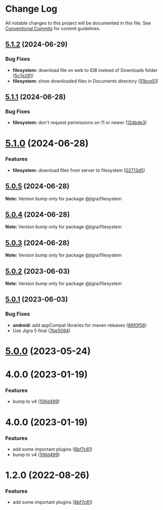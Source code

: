 # Change Log

All notable changes to this project will be documented in this file.
See [Conventional Commits](https://conventionalcommits.org) for commit guidelines.

## [5.1.2](https://github.com/familyjs/jigra-plugins/compare/@jigra/filesystem@5.1.1...@jigra/filesystem@5.1.2) (2024-06-29)

### Bug Fixes

- **filesystem:** download file on web to IDB instead of Downloads folder ([5c7e291](https://github.com/familyjs/jigra-plugins/commit/5c7e291105c0009577fc7a6d45d3374bd24abb5c))
- **filesystem:** show downloaded files in Documents directory ([51bce51](https://github.com/familyjs/jigra-plugins/commit/51bce51da0f45b4e7b242b3342de09098b048d7f))

## [5.1.1](https://github.com/familyjs/jigra-plugins/compare/@jigra/filesystem@5.1.0...@jigra/filesystem@5.1.1) (2024-06-28)

### Bug Fixes

- **filesystem:** don't request permissions on 11 or newer ([12dbde3](https://github.com/familyjs/jigra-plugins/commit/12dbde3d2142c8a44d30efe5caf48574164a96f5))

# [5.1.0](https://github.com/familyjs/jigra-plugins/compare/@jigra/filesystem@5.0.5...@jigra/filesystem@5.1.0) (2024-06-28)

### Features

- **filesystem:** download files from server to filesystem ([02713d5](https://github.com/familyjs/jigra-plugins/commit/02713d5a9c8435842021f3bef19776dfb698be59))

## [5.0.5](https://github.com/familyjs/jigra-plugins/compare/@jigra/filesystem@5.0.4...@jigra/filesystem@5.0.5) (2024-06-28)

**Note:** Version bump only for package @jigra/filesystem

## [5.0.4](https://github.com/familyjs/jigra-plugins/compare/@jigra/filesystem@5.0.3...@jigra/filesystem@5.0.4) (2024-06-28)

**Note:** Version bump only for package @jigra/filesystem

## [5.0.3](https://github.com/familyjs/jigra-plugins/compare/@jigra/filesystem@5.0.2...@jigra/filesystem@5.0.3) (2024-06-28)

**Note:** Version bump only for package @jigra/filesystem

## [5.0.2](https://github.com/familyjs/jigra-plugins/compare/@jigra/filesystem@5.0.1...@jigra/filesystem@5.0.2) (2023-06-03)

**Note:** Version bump only for package @jigra/filesystem

## [5.0.1](https://github.com/familyjs/jigra-plugins/compare/@jigra/filesystem@5.0.0...@jigra/filesystem@5.0.1) (2023-06-03)

### Bug Fixes

- **android:** add appCompat libraries for maven releases ([86f0f56](https://github.com/familyjs/jigra-plugins/commit/86f0f56fd32527f18ba7a147e83858bf101be8e0))
- Use Jigra 5 final ([7be5094](https://github.com/familyjs/jigra-plugins/commit/7be509425c5cc9f21b1f9e78794b2c6b76ca7702))

# [5.0.0](https://github.com/familyjs/jigra-plugins/compare/@jigra/filesystem@1.2.0...@jigra/filesystem@5.0.0) (2023-05-24)

# 4.0.0 (2023-01-19)

### Features

- bump to v4 ([106d499](https://github.com/familyjs/jigra-plugins/commit/106d49991e82a0505a82571530b73fcda020e7e4))

# 4.0.0 (2023-01-19)

### Features

- add some important plugins ([6bf7c61](https://github.com/navify/jigra-plugins/commit/6bf7c61ba5ad99cf0474cb2cc9599d0f8fedeb45))
- bump to v4 ([106d499](https://github.com/navify/jigra-plugins/commit/106d49991e82a0505a82571530b73fcda020e7e4))

# 1.2.0 (2022-08-26)

### Features

- add some important plugins ([6bf7c61](https://github.com/navify/jigra-plugins/commit/6bf7c61ba5ad99cf0474cb2cc9599d0f8fedeb45))
